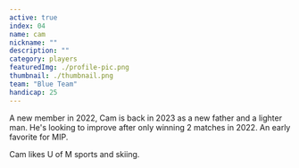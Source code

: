 ```yaml
---
active: true
index: 04
name: cam
nickname: ""
description: ""
category: players
featuredImg: ./profile-pic.png
thumbnail: ./thumbnail.png
team: "Blue Team"
handicap: 25
---
```


A new member in 2022, Cam is back in 2023 as a new father and a lighter man. He's looking to improve after only winning 2 matches in 2022. An early favorite for MIP.

Cam likes U of M sports and skiing.